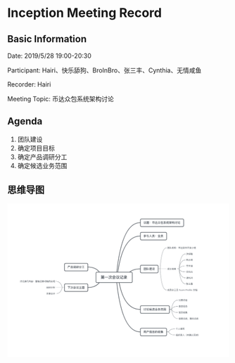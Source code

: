 # Inception Meeting Record 

## Basic Information

Date: 2019/5/28 19:00-20:30

Participant: Hairi、快乐舔狗、BroInBro、张三丰、Cynthia、无情咸鱼

Recorder: Hairi

Meeting Topic: 币达众包系统架构讨论

## Agenda

1. 团队建设
2. 确定项目目标
3. 确定产品调研分工
4. 确定候选业务范围

## 思维导图

![MindGraph](../../assets/design/meetingrecord01.png)